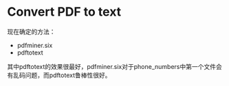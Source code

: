 # Convert PDF to text

现在确定的方法：
* pdfminer.six
* pdftotext  

其中pdftotext的效果很最好，pdfminer.six对于phone_numbers中第一个文件会有乱码问题，而pdftotext鲁棒性很好。